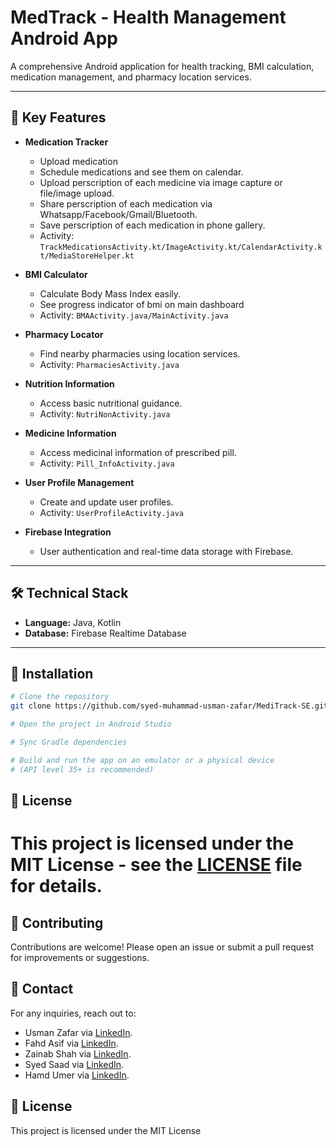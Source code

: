# MedTrack - Health Management Android App

A comprehensive Android application for health tracking, BMI calculation, medication management, and pharmacy location services.

---

## 📱 Key Features

- **Medication Tracker**  
  - Upload medication
  - Schedule medications and see them on calendar.
  - Upload perscription of each medicine via image capture or file/image upload.
  - Share perscription of each medication via Whatsapp/Facebook/Gmail/Bluetooth.
  - Save perscription of each medication in phone gallery.
  - Activity: `TrackMedicationsActivity.kt/ImageActivity.kt/CalendarActivity.kt/MediaStoreHelper.kt`

- **BMI Calculator**  
  - Calculate Body Mass Index easily.
  - See progress indicator of bmi on main dashboard
  - Activity: `BMAActivity.java/MainActivity.java`

- **Pharmacy Locator**  
  - Find nearby pharmacies using location services.
  - Activity: `PharmaciesActivity.java`

- **Nutrition Information**  
  - Access basic nutritional guidance.
  - Activity: `NutriNonActivity.java`
  
- **Medicine Information**  
  - Access medicinal information of prescribed pill.
  - Activity: `Pill_InfoActivity.java`

- **User Profile Management**  
  - Create and update user profiles.
  - Activity: `UserProfileActivity.java`

- **Firebase Integration**  
  - User authentication and real-time data storage with Firebase.

---

## 🛠️ Technical Stack

- **Language:** Java, Kotlin
- **Database:** Firebase Realtime Database


---

## 🚀 Installation

```bash
# Clone the repository
git clone https://github.com/syed-muhammad-usman-zafar/MediTrack-SE.git

# Open the project in Android Studio

# Sync Gradle dependencies

# Build and run the app on an emulator or a physical device
# (API level 35+ is recommended)

```

## 📄 License

This project is licensed under the MIT License - see the [LICENSE](LICENSE) file for details.
=======


## 🤝 Contributing

Contributions are welcome! Please open an issue or submit a pull request for improvements or suggestions.

## 📧 Contact

For any inquiries, reach out to: 
- Usman Zafar via [LinkedIn](https://www.linkedin.com/in/usman--zafar/).
- Fahd Asif via [LinkedIn](https://www.linkedin.com/in/fahd-asif-116923266/).
- Zainab Shah via [LinkedIn](https://www.linkedin.com/in/zainab-shah-6389b7316/).
- Syed Saad via [LinkedIn](https://www.linkedin.com/in/syed-saad-474932298/).
- Hamd Umer via [LinkedIn](https://www.linkedin.com/in/hamd-umer-993525313/).


## 📄 License

This project is licensed under the MIT License 



